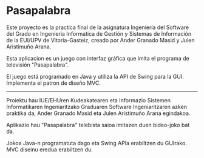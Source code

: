 Pasapalabra
===========

Este proyecto es la practica final de la asignatura Ingeniería del Software del Grado en Ingenieria Informatica de Gestión y Sistemas de Información de la EUI/UPV de Vitoria-Gasteiz, creado por Ander Granado Masid y Julen Aristimuño Arana.

Esta aplicacion es un juego con interfaz gráfica que imita el programa de televisión "Pasapalabra".

El juego está programado en Java y utiliza la API de Swing para la GUI. Implementa el patron de diseño MVC.

-----------

Proiektu hau IUE/EHUren Kudeakatearen eta Informazio Sistemen Informatikaren Ingeniaritzako Graduaren Software Ingeniaritzaren azken praktika da, Ander Granado Masid eta Julen Aristimuño Arana egindakoa.

Aplikazio hau "Pasapalabra" telebista saioa imitazen duen bideo-joko bat da.

Jokoa Java-n programatuta dago eta Swing APIa erabiltzen du GUIrako. MVC diseinu eredua erabiltzen du.
